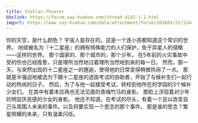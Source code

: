 ```yaml
---
title: Stellar☆Theater
bbslink: https://forum.say-huahuo.com/thread-4141-1-1.html
imgurl: https://www.say-huahuo.com/data/attachment/forum/201603/22/124409v9zdb7y15lbr9qhl.jpg
---
```


你的天空，是什么颜色？
宇宙人是存在的。这是一个连小孩都知道这个常识的世界。
地球被名为『十二星座』的拥有特殊能力的人们保护，免于异星人的侵略――这样的世界。
那个国家的、那个城市的，那个少年。
在5年前的火灾事故中受的伤也已经痊愈，只是理所当然地过着理所当然地到来的每一日。
然而，那一天，与突然出现的十二星座之一的邂逅，使得他的日常变得稍微热闹了一点。
那就是半强迫地被选为下期十二星座的选拔考试的协助者，开始了与候补生们一起行动的热闹的日子。
然后，为了与他一起接受考试，转校到他所在的学园的3个候补少女们。
在其中有着本应再也无法见面的青梅竹马的身影。
那脸上浮现着对少年的明显厌恶感的少女的身影。
他还不知道。在考试的尽头，有着一个足以改变自己与周围人未来的事件。以及将要实现一个思念的那个事件。
那是谁的思念？繁星照耀的未来，只有温柔闪烁。<!--more-->
